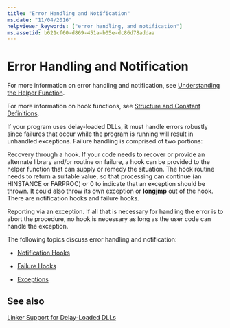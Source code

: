 ```yaml
---
title: "Error Handling and Notification"
ms.date: "11/04/2016"
helpviewer_keywords: ["error handling, and notification"]
ms.assetid: b621cf60-d869-451a-b05e-dc86d78addaa
---
```

# Error Handling and Notification

For more information on error handling and notification, see [Understanding the Helper Function](understanding-the-helper-function.md).

For more information on hook functions, see [Structure and Constant Definitions](../../build/reference/structure-and-constant-definitions.md).

If your program uses delay-loaded DLLs, it must handle errors robustly since failures that occur while the program is running will result in unhandled exceptions. Failure handling is comprised of two portions:

Recovery through a hook.
If your code needs to recover or provide an alternate library and/or routine on failure, a hook can be provided to the helper function that can supply or remedy the situation. The hook routine needs to return a suitable value, so that processing can continue (an HINSTANCE or FARPROC) or 0 to indicate that an exception should be thrown. It could also throw its own exception or **longjmp** out of the hook. There are notification hooks and failure hooks.

Reporting via an exception.
If all that is necessary for handling the error is to abort the procedure, no hook is necessary as long as the user code can handle the exception.

The following topics discuss error handling and notification:

- [Notification Hooks](../../build/reference/notification-hooks.md)

- [Failure Hooks](../../build/reference/failure-hooks.md)

- [Exceptions](../../build/reference/exceptions-c-cpp.md)

## See also

[Linker Support for Delay-Loaded DLLs](../../build/reference/linker-support-for-delay-loaded-dlls.md)
